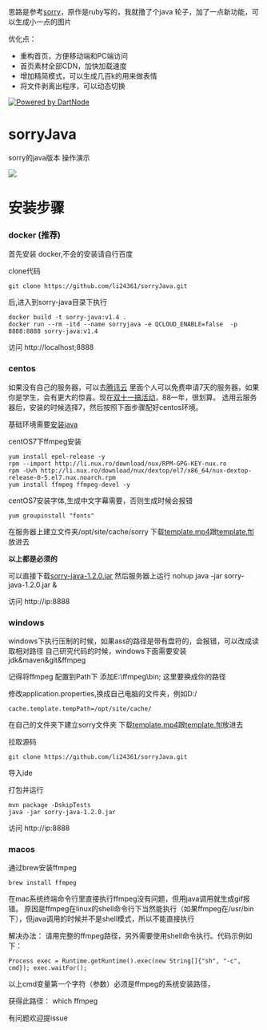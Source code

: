 思路是参考[sorry](https://github.com/xtyxtyx/sorry)，原作是ruby写的，我就撸了个java 轮子，加了一点新功能，可以生成小一点的图片

优化点：
* 重构首页，方便移动端和PC端访问
* 首页素材全部CDN，加快加载速度
* 增加精简模式，可以生成几百k的用来做表情
* 将文件剥离出程序，可以动态切换


[![Powered by DartNode](https://dartnode.com/branding/DN-Open-Source-sm.png)](https://dartnode.com "Powered by DartNode - Free VPS for Open Source")


# sorryJava
sorry的java版本 操作演示

![](https://github.com/li24361/sorryJava/blob/master/sorry-min.gif)


# 安装步骤

### docker (推荐)
首先安装 docker,不会的安装请自行百度


clone代码
	
	git clone https://github.com/li24361/sorryJava.git
	
后,进入到sorry-java目录下执行

    docker build -t sorry-java:v1.4 .
    docker run --rm -itd --name sorryjava -e QCLOUD_ENABLE=false  -p 8888:8888 sorry-java:v1.4

 访问 http://localhost;8888   

### centos 

如果没有自己的服务器，可以去[腾讯云](https://cloud.tencent.com/redirect.php?redirect=1005&cps_key=886212e8dd391ab808f37dd99caa8afb)
里面个人可以免费申请7天的服务器，如果你是学生，会有更大的惊喜。现在[双十一搞活动](https://cloud.tencent.com/act/double11/reserve?fromSource=gwzcw.3000744.3000744.3000744&utm_medium=cpc&utm_id=gwzcw.3000744.3000744.3000744&from=console&cps_key=886212e8dd391ab808f37dd99caa8afb&spread_hash_key=RfuqSZ)，88一年，很划算。
选用云服务器后，安装的时候选择7，然后按照下面步骤配好centos环境。

基础环境需要[安装java](https://github.com/li24361/centos_install_common_software_toturial/blob/master/Java.md)

centOS7下ffmpeg安装

	yum install epel-release -y
	rpm --import http://li.nux.ro/download/nux/RPM-GPG-KEY-nux.ro
	rpm -Uvh http://li.nux.ro/download/nux/dextop/el7/x86_64/nux-dextop-release-0-5.el7.nux.noarch.rpm
    yum install ffmpeg ffmpeg-devel -y


centOS7安装字体,生成中文字幕需要，否则生成时候会报错

	yum groupinstall "fonts"

在服务器上建立文件夹/opt/site/cache/sorry
下载[template.mp4](http://cdn.txtxtx.com.cn/template.mp4)跟[template.ftl](http://cdn.txtxtx.com.cn/template.ftl)放进去

<b>以上都是必须的</b>


可以直接下载[sorry-java-1.2.0.jar](http://cdn.txtxtx.com.cn/sorry-java-1.2.0.jar)
然后服务器上运行
	nohup java -jar sorry-java-1.2.0.jar &

访问 http://ip:8888



### windows
windows下执行压制的时候，如果ass的路径是带有盘符的，会报错，可以改成读取相对路径
自己研究代码的时候，windows下面需要安装jdk&maven&git&ffmpeg

记得将ffmpeg 配置到Path下 添加E:\ffmpeg\bin; 这里要换成你的路径


修改application.properties,换成自己电脑的文件夹，例如D:/

	cache.template.tempPath=/opt/site/cache/

在自己的文件夹下建立sorry文件夹
下载[template.mp4](http://cdn.txtxtx.com.cn/template.mp4)跟[template.ftl](http://cdn.txtxtx.com.cn/template.ftl)放进去

拉取源码

	git clone https://github.com/li24361/sorryJava.git
	
导入ide
	
打包并运行
	
	mvn package -DskipTests
	java -jar sorry-java-1.2.0.jar
	
访问 http://ip:8888
	
### macos
通过brew安装ffmpeg
  
	brew install ffmpeg

在mac系统终端命令行里直接执行ffmpeg没有问题，但用java调用就生成gif报错。
原因是ffmpeg在linux的shell命令行下当然能执行（如果ffmpeg在/usr/bin下），但java调用的时候并不是shell模式，所以不能直接执行

解决办法：
请用完整的ffmpeg路径，另外需要使用shell命令执行。代码示例如下：

	Process exec = Runtime.getRuntime().exec(new String[]{"sh", "-c", cmd}); exec.waitFor();
以上cmd变量第一个字符（参数）必须是ffmpeg的系统安装路径，

获得此路径：
	which ffmpeg



有问题欢迎提issue



